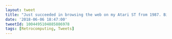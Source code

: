 ```yaml
---
layout: tweet
title: "Just succeeded in browsing the web on my Atari ST from 1987. Big milestone!"
date: '2018-06-06 18:47:00'
tweetId: 1004495104885886978
tags: [Retrocomputing, Tweets]
---
```

